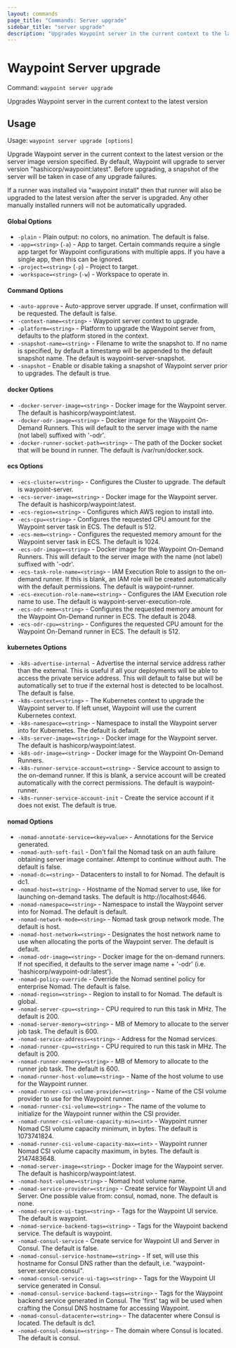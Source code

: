 ```yaml
---
layout: commands
page_title: "Commands: Server upgrade"
sidebar_title: "server upgrade"
description: "Upgrades Waypoint server in the current context to the latest version"
---
```


# Waypoint Server upgrade

Command: `waypoint server upgrade`

Upgrades Waypoint server in the current context to the latest version


## Usage

Usage: `waypoint server upgrade [options]`


  Upgrade Waypoint server in the current context to the latest version or the
  server image version specified. By default, Waypoint will upgrade to server
  version "hashicorp/waypoint:latest". Before upgrading, a snapshot of the
  server will be taken in case of any upgrade failures.

  If a runner was installed via "waypoint install" then that runner will also
  be upgraded to the latest version after the server is upgraded. Any other
  manually installed runners will not be automatically upgraded.

#### Global Options

- `-plain` - Plain output: no colors, no animation. The default is false.
- `-app=<string>` (`-a`) - App to target. Certain commands require a single app target for Waypoint configurations with multiple apps. If you have a single app, then this can be ignored.
- `-project=<string>` (`-p`) - Project to target.
- `-workspace=<string>` (`-w`) - Workspace to operate in.

#### Command Options

- `-auto-approve` - Auto-approve server upgrade. If unset, confirmation will be requested. The default is false.
- `-context-name=<string>` - Waypoint server context to upgrade.
- `-platform=<string>` - Platform to upgrade the Waypoint server from, defaults to the platform stored in the context.
- `-snapshot-name=<string>` - Filename to write the snapshot to. If no name is specified, by default a timestamp will be appended to the default snapshot name. The default is waypoint-server-snapshot.
- `-snapshot` - Enable or disable taking a snapshot of Waypoint server prior to upgrades. The default is true.

#### docker Options

- `-docker-server-image=<string>` - Docker image for the Waypoint server. The default is hashicorp/waypoint:latest.
- `-docker-odr-image=<string>` - Docker image for the Waypoint On-Demand Runners. This will default to the server image with the name (not label) suffixed with '-odr'.
- `-docker-runner-socket-path=<string>` - The path of the Docker socket that will be bound in runner. The default is /var/run/docker.sock.

#### ecs Options

- `-ecs-cluster=<string>` - Configures the Cluster to upgrade. The default is waypoint-server.
- `-ecs-server-image=<string>` - Docker image for the Waypoint server. The default is hashicorp/waypoint:latest.
- `-ecs-region=<string>` - Configures which AWS region to install into.
- `-ecs-cpu=<string>` - Configures the requested CPU amount for the Waypoint server task in ECS. The default is 512.
- `-ecs-mem=<string>` - Configures the requested memory amount for the Waypoint server task in ECS. The default is 1024.
- `-ecs-odr-image=<string>` - Docker image for the Waypoint On-Demand Runners. This will default to the server image with the name (not label) suffixed with '-odr'.
- `-ecs-task-role-name=<string>` - IAM Execution Role to assign to the on-demand runner. If this is blank, an IAM role will be created automatically with the default permissions. The default is waypoint-runner.
- `-ecs-execution-role-name=<string>` - Configures the IAM Execution role name to use. The default is waypoint-server-execution-role.
- `-ecs-odr-mem=<string>` - Configures the requested memory amount for the Waypoint On-Demand runner in ECS. The default is 2048.
- `-ecs-odr-cpu=<string>` - Configures the requested CPU amount for the Waypoint On-Demand runner in ECS. The default is 512.

#### kubernetes Options

- `-k8s-advertise-internal` - Advertise the internal service address rather than the external. This is useful if all your deployments will be able to access the private service address. This will default to false but will be automatically set to true if the external host is detected to be localhost. The default is false.
- `-k8s-context=<string>` - The Kubernetes context to upgrade the Waypoint server to. If left unset, Waypoint will use the current Kubernetes context.
- `-k8s-namespace=<string>` - Namespace to install the Waypoint server into for Kubernetes. The default is default.
- `-k8s-server-image=<string>` - Docker image for the Waypoint server. The default is hashicorp/waypoint:latest.
- `-k8s-odr-image=<string>` - Docker image for the Waypoint On-Demand Runners.
- `-k8s-runner-service-account=<string>` - Service account to assign to the on-demand runner. If this is blank, a service account will be created automatically with the correct permissions. The default is waypoint-runner.
- `-k8s-runner-service-account-init` - Create the service account if it does not exist. The default is true.

#### nomad Options

- `-nomad-annotate-service=<key=value>` - Annotations for the Service generated.
- `-nomad-auth-soft-fail` - Don't fail the Nomad task on an auth failure obtaining server image container. Attempt to continue without auth. The default is false.
- `-nomad-dc=<string>` - Datacenters to install to for Nomad. The default is dc1.
- `-nomad-host=<string>` - Hostname of the Nomad server to use, like for launching on-demand tasks. The default is http://localhost:4646.
- `-nomad-namespace=<string>` - Namespace to install the Waypoint server into for Nomad. The default is default.
- `-nomad-network-mode=<string>` - Nomad task group network mode. The default is host.
- `-nomad-host-network=<string>` - Designates the host network name to use when allocating the ports of the Waypoint server. The default is default.
- `-nomad-odr-image=<string>` - Docker image for the on-demand runners. If not specified, it defaults to the server image name + '-odr' (i.e. 'hashicorp/waypoint-odr:latest').
- `-nomad-policy-override` - Override the Nomad sentinel policy for enterprise Nomad. The default is false.
- `-nomad-region=<string>` - Region to install to for Nomad. The default is global.
- `-nomad-server-cpu=<string>` - CPU required to run this task in MHz. The default is 200.
- `-nomad-server-memory=<string>` - MB of Memory to allocate to the server job task. The default is 600.
- `-nomad-service-address=<string>` - Address for the Nomad services.
- `-nomad-runner-cpu=<string>` - CPU required to run this task in MHz. The default is 200.
- `-nomad-runner-memory=<string>` - MB of Memory to allocate to the runner job task. The default is 600.
- `-nomad-runner-host-volume=<string>` - Name of the host volume to use for the Waypoint runner.
- `-nomad-runner-csi-volume-provider=<string>` - Name of the CSI volume provider to use for the Waypoint runner.
- `-nomad-runner-csi-volume=<string>` - The name of the volume to initialize for the Waypoint runner within the CSI provider.
- `-nomad-runner-csi-volume-capacity-min=<int>` - Waypoint runner Nomad CSI volume capacity minimum, in bytes. The default is 1073741824.
- `-nomad-runner-csi-volume-capacity-max=<int>` - Waypoint runner Nomad CSI volume capacity maximum, in bytes. The default is 2147483648.
- `-nomad-server-image=<string>` - Docker image for the Waypoint server. The default is hashicorp/waypoint:latest.
- `-nomad-host-volume=<string>` - Nomad host volume name.
- `-nomad-service-provider=<string>` - Create service for Waypoint UI and Server. One possible value from: consul, nomad, none. The default is none.
- `-nomad-service-ui-tags=<string>` - Tags for the Waypoint UI service. The default is waypoint.
- `-nomad-service-backend-tags=<string>` - Tags for the Waypoint backend service. The default is waypoint.
- `-nomad-consul-service` - Create service for Waypoint UI and Server in Consul. The default is false.
- `-nomad-consul-service-hostname=<string>` - If set, will use this hostname for Consul DNS rather than the default, i.e. "waypoint-server.service.consul".
- `-nomad-consul-service-ui-tags=<string>` - Tags for the Waypoint UI service generated in Consul.
- `-nomad-consul-service-backend-tags=<string>` - Tags for the Waypoint backend service generated in Consul. The 'first' tag will be used when crafting the Consul DNS hostname for accessing Waypoint.
- `-nomad-consul-datacenter=<string>` - The datacenter where Consul is located. The default is dc1.
- `-nomad-consul-domain=<string>` - The domain where Consul is located. The default is consul.

